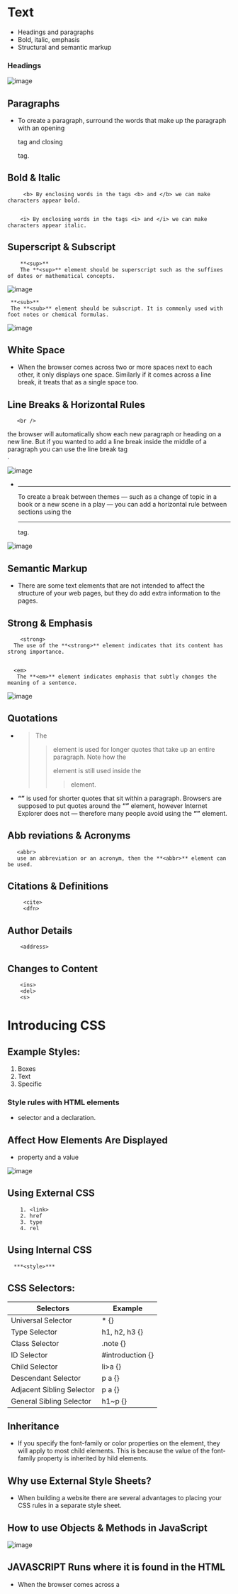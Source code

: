 


# Text
* Headings and paragraphs
* Bold, italic, emphasis
* Structural and semantic markup


### Headings

![image](https://neilpatel.com/wp-content/uploads/2015/08/image354.png)

## Paragraphs
* **<p>** To create a paragraph, surround the words that make up the paragraph with an opening **<p>** tag and closing **</p>** tag.

## Bold & Italic
         <b> By enclosing words in the tags <b> and </b> we can make characters appear bold.


        <i> By enclosing words in the tags <i> and </i> we can make characters appear italic.


## Superscript & Subscript
        **<sup>** 
        The **<sup>** element should be superscript such as the suffixes of dates or mathematical concepts.
![image](https://image.freepik.com/free-icon/font-style-superscript_318-48415.jpg)

     **<sub>** 
     The **<sub>** element should be subscript. It is commonly used with foot notes or chemical formulas.
![image](https://upload.wikimedia.org/wikipedia/commons/thumb/6/6b/Format-subscript_i.svg/768px-Format-subscript_i.svg.png)

## White Space
* When the browser comes across two or more spaces next to each other, it only displays one space. Similarly if it comes across a line break, it treats that as a single space too.

## Line Breaks & Horizontal Rules
       <br />
   the browser will automatically show each new paragraph or heading on a new line. But if you wanted to add a line break inside the middle of a paragraph you can use the line break tag **<br />**.

![image](https://s3.ap-south-1.amazonaws.com/s3.studytonight.com/tutorials/uploads/pictures/1590818624-1.jpg)

* **<hr />** To create a break between themes — such as a change of topic in a book or a new scene in a play — you can add a horizontal rule between sections using the **<hr />** tag.

![image](https://www.lifewire.com/thmb/6eci9CScMDlWiITp3mEGhmrKBMw=/960x640/filters:no_upscale():max_bytes(150000):strip_icc()/hr-tag-html4-5b55ca6b46e0fb0037704508.png)


## Semantic Markup
* There are some text elements that are not intended to affect the structure of your web pages, but they do add extra information to the pages.

## Strong & Emphasis
        <strong> 
      The use of the **<strong>** element indicates that its content has strong importance.


      <em>
       The **<em>** element indicates emphasis that subtly changes the meaning of a sentence.
![image](https://internetingishard.netlify.app/html-strong-emphasis-element-5b0eb2.c94cd79c.png)


## Quotations
* **<blockquote>** The **<blockquote>** element is used for longer quotes that take up an entire paragraph. Note how the **<p>** element is still used inside the **<blockquote>** element.

* **<q >** is used for shorter quotes that sit within a paragraph. Browsers are supposed to put quotes around the **<q >** element, however Internet Explorer does not — therefore many people avoid using the **<q >** element.

## Abb reviations & Acronyms
       <abbr>
       use an abbreviation or an acronym, then the **<abbr>** element can be used.

## Citations & Definitions
         <cite>
         <dfn>

## Author Details
        <address>

## Changes to Content
        <ins>
        <del>
        <s>



# Introducing CSS
## Example Styles:
1. Boxes
2. Text
3. Specific


### Style rules with HTML elements
* selector and a declaration.


## Affect How Elements Are Displayed
* property and a value

![image](https://www.tutorialrepublic.com/lib/images/css-selector.png)

## Using External CSS
        1. <link>
        2. href
        3. type
        4. rel

## Using Internal CSS
      ***<style>***


## CSS Selectors:

|Selectors | Example |
|---|---|
|Universal Selector |  * {} |
| Type Selector | h1, h2, h3 {}  |
| Class Selector | .note {} |
| ID Selector | #introduction {} |
| Child Selector | li>a {} |
|Descendant Selector | p a {} |
|Adjacent Sibling Selector | p a {} |
|General Sibling Selector | h1~p {} |


## Inheritance
* If you specify the font-family or color properties on the **<body>** element, they will apply to most child elements. This is because the value of the font-family property is inherited by  hild elements.


## Why use External Style Sheets?
* When building a website there are several advantages to placing your CSS rules in a separate style sheet.



## How to use Objects & Methods in JavaScript

![image](https://data-flair.training/blogs/wp-content/uploads/sites/2/2019/08/Js-Dom-Tree.png)

## JAVASCRIPT Runs where it is found in the HTML
* When the browser comes across a **<script>** element, it stops to load the script and then checks to see if it needs to do anything.



### STATEMENTS
* each individual instruction or step is known as a statement. statements should end with a semicolon.

### COMMENTS
* You should write comments to explain what your code does. They help make your code easier to read and understand. This can help you and others who read your code.


### WHAT IS A VARIABLE?
* to temporarily store the bits of information.

### DATA TYPES
1. numeric data type
2. strings data type
3. boolean data types


### ARRAYS
* is a special type of variable. It does not just store one value; it stores a list of values.

#### EXPRESSIONS
* evaluates into (results in) a single value. Broadly speaking there are two types of expressions.

#### OPERATORS
* they allow programmers to create a single value from one or more values.

## Decision Making
* There are two components to a decision : 
1. An expression is evaluated, which returns a value. 
2. A conditional statement says what to do in a given situation.

## Logical Operators 
      1. && 
      2. || 
      3. !


## if statement
* checks a condition.
